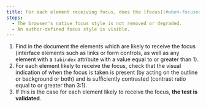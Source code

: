```yaml
---
title: For each element receiving focus, does the [focus](#when-focused) meet one of these conditions?
steps:
  - The browser's native focus style is not removed or degraded.
  - An author-defined focus style is visible.
---
```


1. Find in the document the elements which are likely to receive the focus (interface elements such as links or form controls, as well as any element with a `tabindex` attribute with a value equal to or greater than 1).
2. For each element likely to receive the focus, check that the visual indication of when the focus is taken is present (by acting on the outline or background or both) and is sufficiently contrasted (contrast ratio equal to or greater than 3:1).
3. If this is the case for each element likely to receive the focus, **the test is validated**.
